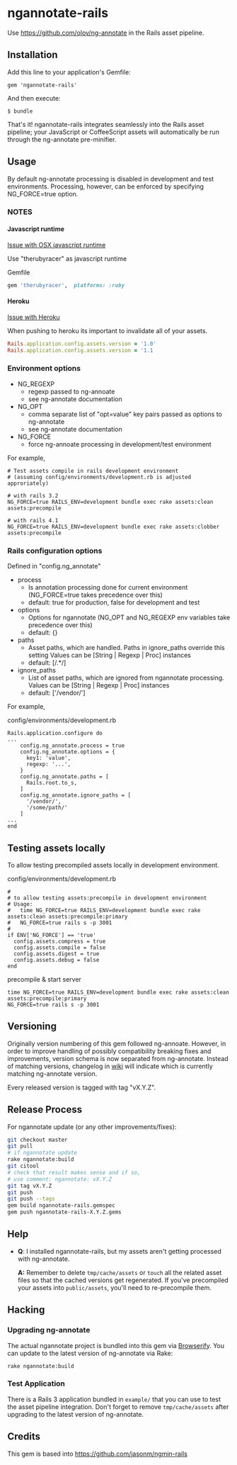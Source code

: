 ngannotate-rails
===========

Use <https://github.com/olov/ng-annotate> in the Rails asset pipeline.

Installation
------------

Add this line to your application's Gemfile:

    gem 'ngannotate-rails'

And then execute:

    $ bundle

That's it! ngannotate-rails integrates seamlessly into the Rails asset pipeline; your JavaScript or CoffeeScript assets will automatically be run through the ng-annotate pre-minifier.

Usage
-----

By default ng-annotate processing is disabled in development and test environments. Processing, however, can be enforced by specifying NG_FORCE=true option.


### NOTES

#### Javascript runtime

[Issue with OSX javascript runtime](https://github.com/kikonen/ngannotate-rails/issues/20)

Use "therubyracer" as javascript runtime

Gemfile
```ruby
gem 'therubyracer',  platforms: :ruby
```


#### Heroku
[Issue with Heroku](https://github.com/kikonen/ngannotate-rails/issues/10)

When pushing to heroku its important to invalidate all of your assets.


```ruby
Rails.application.config.assets.version = '1.0'
Rails.application.config.assets.version = '1.1
```

### Environment options

- NG_REGEXP
  * regexp passed to ng-annoate
  * see ng-annotate documentation
- NG_OPT
  * comma separate list of "opt=value" key pairs passed as options to ng-annotate
  * see ng-annotate documentation
- NG_FORCE
  * force ng-annoate processing in development/test environment

For example,

    # Test assets compile in rails development environment
    # (assuming config/environments/development.rb is adjusted approriately)

    # with rails 3.2
    NG_FORCE=true RAILS_ENV=development bundle exec rake assets:clean assets:precompile

    # with rails 4.1
    NG_FORCE=true RAILS_ENV=development bundle exec rake assets:clobber assets:precompile

### Rails configuration options

Defined in "config.ng_annotate"

- process
  * Is annotation processing done for current environment (NG_FORCE=true takes precedence over this)
  * default: true for production, false for development and test
- options
  * Options for ngannotate (NG_OPT and NG_REGEXP env variables take precedence over this)
  * default: {}
- paths
  * Asset paths, which are handled. Paths in ignore_paths override this setting
    Values can be [String | Regexp | Proc] instances
  * default: [/.*/]
- ignore_paths
  * List of asset paths, which are ignored from ngannotate processing.
    Values can be [String | Regexp | Proc] instances
  * default: ['/vendor/']

For example,

config/environments/development.rb

    Rails.application.configure do
    ...
        config.ng_annotate.process = true
        config.ng_annotate.options = {
          key1: 'value',
          regexp: '...',
        }
        config.ng_annotate.paths = [
          Rails.root.to_s,
        ]
        config.ng_annotate.ignore_paths = [
          '/vendor/',
          '/some/path/'
        ]
    ...
    end


Testing assets locally
----------------------

To allow testing precompiled assets locally in development environment.

config/environments/development.rb

    #
    # to allow testing assets:precompile in development environment
    # Usage:
    #   time NG_FORCE=true RAILS_ENV=development bundle exec rake assets:clean assets:precompile:primary
    #   NG_FORCE=true rails s -p 3001
    #
    if ENV['NG_FORCE'] == 'true'
      config.assets.compress = true
      config.assets.compile = false
      config.assets.digest = true
      config.assets.debug = false
    end

precompile & start server

    time NG_FORCE=true RAILS_ENV=development bundle exec rake assets:clean assets:precompile:primary
    NG_FORCE=true rails s -p 3001


Versioning
----------

Originally version numbering of this gem followed ng-annoate. However, in order to improve
handling of possibly compatibility breaking fixes and improvements, version schema is now
separated from ng-annotate. Instead of matching versions, changelog in
[wiki](https://github.com/kikonen/ngannotate-rails/wiki) will indicate which is currently matching
ng-annotate version.

Every released version is tagged with tag "vX.Y.Z".

Release Process
---------------

For ngannotate update (or any other improvements/fixes):

```bash
git checkout master
git pull
# if ngannotate update
rake ngannotate:build
git citool
# check that result makes sense and if so,
# use comment: ngannotate: vX.Y.Z
git tag vX.Y.Z
git push
git push --tags
gem build ngannotate-rails.gemspec
gem push ngannotate-rails-X.Y.Z.gems
```

Help
----

  * **Q**: I installed ngannotate-rails, but my assets aren't getting processed with ng-annotate.

    **A:** Remember to delete `tmp/cache/assets` or `touch` all the related asset files so that the cached versions get regenerated. If you've precompiled your assets into `public/assets`, you'll need to re-precompile them.

Hacking
-------

### Upgrading ng-annotate

The actual ngannotate project is bundled into this gem via [Browserify](https://github.com/substack/node-browserify). You can update to the latest version of ng-annotate via Rake:

    rake ngannotate:build

### Test Application

There is a Rails 3 application bundled in `example/` that you can use to test the asset pipeline integration. Don't forget to remove `tmp/cache/assets` after upgrading to the latest version of ng-annotate.

Credits
-------

This gem is based into https://github.com/jasonm/ngmin-rails
